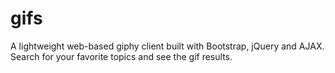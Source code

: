 # gifs
A lightweight web-based giphy client built with Bootstrap, jQuery and AJAX. Search for your favorite topics and see the gif results.
